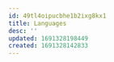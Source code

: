 ```yaml
---
id: 49tl4oipucbhe1b2ixg8kx1
title: Languages
desc: ''
updated: 1691328198449
created: 1691328142833
---
```

